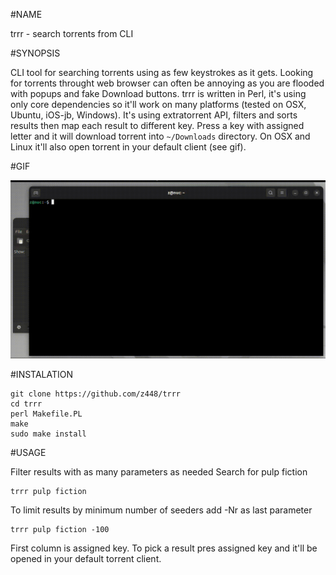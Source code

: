 #NAME

trrr - search torrents from CLI


#SYNOPSIS

CLI tool for searching torrents using as few keystrokes as it gets. Looking for torrents throught web browser can often be annoying as you are flooded with popups and fake Download buttons. trrr is written in Perl, it's using only core dependencies so it'll work on many platforms (tested on OSX, Ubuntu, iOS-jb, Windows). It's using extratorrent API, filters and sorts results then map each result to different key. Press a key with assigned letter and it will download torrent into `~/Downloads` directory. On OSX and Linux it'll also open torrent in your default client (see gif). 



#GIF

![trrr](https://raw.githubusercontent.com/z448/trrr/master/trrr.gif)

#INSTALATION

```
git clone https://github.com/z448/trrr
cd trrr
perl Makefile.PL
make
sudo make install
```


#USAGE

Filter results with as many parameters as needed
Search for pulp fiction

```
trrr pulp fiction
```

To limit results by minimum number of seeders add -Nr as last parameter

```
trrr pulp fiction -100
```

First column is assigned key. To pick a result pres assigned key and it'll be opened in your default torrent client.

